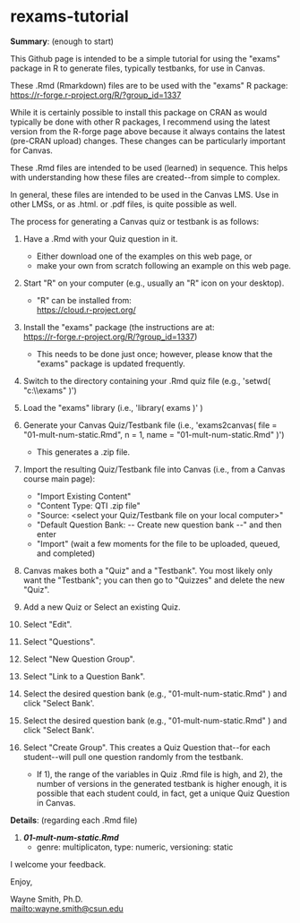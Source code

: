 # rexams-tutorial

**Summary**: (enough to start)

This Github page is intended to be a simple tutorial for using the "exams" package in R to generate files, typically testbanks, for use in Canvas.

These .Rmd (Rmarkdown) files are to be used with the "exams" R package:\
https://r-forge.r-project.org/R/?group_id=1337

While it is certainly possible to install this package on CRAN as would typically be done with other R packages,
 I recommend using the latest version from the R-forge page above because it always contains the latest (pre-CRAN upload) changes.
 These changes can be particularly important for Canvas.

These .Rmd files are intended to be used (learned) in sequence.  This helps with understanding how these files are created--from simple to complex.

In general, these files are intended to be used in the Canvas LMS.  Use in other LMSs, or as .html. or .pdf files, is quite possible as well.

The process for generating a Canvas quiz or testbank is as follows:

1. Have a .Rmd with your Quiz question in it.
    * Either download one of the examples on this web page, or
    * make your own from scratch following an example on this web page.

2. Start "R" on your computer (e.g., usually an "R" icon on your desktop).
    * "R" can be installed from:\
https://cloud.r-project.org/

3. Install the "exams" package (the instructions are at:\
https://r-forge.r-project.org/R/?group_id=1337)
    * This needs to be done just once; however, please know that the "exams" package is updated frequently.

4. Switch to the directory containing your .Rmd quiz file (e.g., 'setwd( "c:\\\exams" )')

5. Load the "exams" library (i.e., 'library( exams )' )

6. Generate your Canvas Quiz/Testbank file (i.e., 'exams2canvas( file = "01-mult-num-static.Rmd", n = 1, name = "01-mult-num-static.Rmd" )')
    * This generates a .zip file.

7. Import the resulting Quiz/Testbank file into Canvas (i.e., from a Canvas course main page):
    * "Import Existing Content"
    * "Content Type: QTI .zip file"
    * "Source: <select your Quiz/Testbank file on your local computer>"
    * "Default Question Bank: -- Create new question bank --" and then enter <the name of your testbank file>
    * "Import" (wait a few moments for the file to be uploaded, queued, and completed)

8. Canvas makes both a "Quiz" and a "Testbank".  You most likely only want the "Testbank"; you can then go to "Quizzes" and delete the new "Quiz".

9. Add a new Quiz or Select an existing Quiz.

10. Select "Edit".

11. Select "Questions".

12. Select "New Question Group".

13. Select "Link to a Question Bank".

14. Select the desired question bank (e.g., "01-mult-num-static.Rmd" ) and click "Select Bank'.

15. Select the desired question bank (e.g., "01-mult-num-static.Rmd" ) and click "Select Bank'.

16. Select "Create Group".  This creates a Quiz Question that--for each student--will pull one question randomly from the testbank.
    * If 1), the range of the variables in Quiz .Rmd file is high, and 2), the number of versions in the generated testbank is higher enough, it is possible that each student could, in fact, get a unique Quiz Question in Canvas.


**Details**: (regarding each .Rmd file)

1. ***01-mult-num-static.Rmd***
    * genre: multiplicaton, type: numeric, versioning: static

I welcome your feedback.


Enjoy,

Wayne Smith, Ph.D.\
<mailto:wayne.smith@csun.edu>


